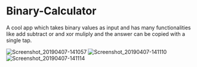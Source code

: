 # Binary-Calculator
A cool app which takes binary values as input and has many functionalities like add subtract or and xor muliply and the answer can be copied with a single tap.

![Screenshot_20190407-141057](https://user-images.githubusercontent.com/25591450/55681038-4bbd0000-593f-11e9-9f28-8ef810c0e3ec.png)
![Screenshot_20190407-141110](https://user-images.githubusercontent.com/25591450/55681039-4eb7f080-593f-11e9-8c05-bba2a1388490.png)
![Screenshot_20190407-141114](https://user-images.githubusercontent.com/25591450/55681040-537ca480-593f-11e9-9d43-4d9e51fabd9f.png)
